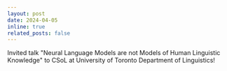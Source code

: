 ```yaml
---
layout: post
date: 2024-04-05
inline: true
related_posts: false
---
```


Invited talk "Neural Language Models are not Models of Human Linguistic Knowledge" to CSoL at University of Toronto Department of Linguistics! 

